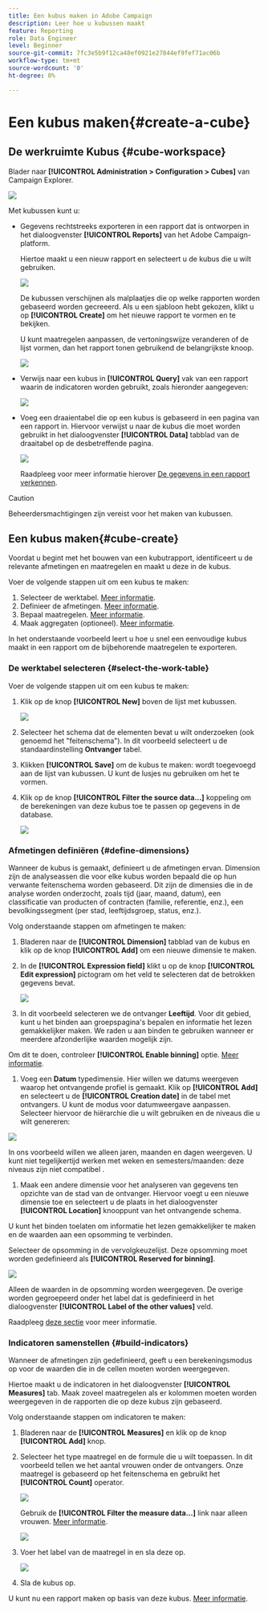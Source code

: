 ```yaml
---
title: Een kubus maken in Adobe Campaign
description: Leer hoe u kubussen maakt
feature: Reporting
role: Data Engineer
level: Beginner
source-git-commit: 7fc3e5b9f12ca48ef0921e27844ef9fef71ac06b
workflow-type: tm+mt
source-wordcount: '0'
ht-degree: 0%

---
```



# Een kubus maken{#create-a-cube}

## De werkruimte Kubus {#cube-workspace}

Blader naar **[!UICONTROL Administration > Configuration > Cubes]** van Campaign Explorer.

![](assets/cube-node.png)

Met kubussen kunt u:

* Gegevens rechtstreeks exporteren in een rapport dat is ontworpen in het dialoogvenster **[!UICONTROL Reports]** van het Adobe Campaign-platform.

   Hiertoe maakt u een nieuw rapport en selecteert u de kubus die u wilt gebruiken.

   ![](assets/create-new-cube.png)

   De kubussen verschijnen als malplaatjes die op welke rapporten worden gebaseerd worden gecreeerd. Als u een sjabloon hebt gekozen, klikt u op **[!UICONTROL Create]** om het nieuwe rapport te vormen en te bekijken.

   U kunt maatregelen aanpassen, de vertoningswijze veranderen of de lijst vormen, dan het rapport tonen gebruikend de belangrijkste knoop.

   ![](assets/display-cube-table.png)

* Verwijs naar een kubus in **[!UICONTROL Query]** vak van een rapport waarin de indicatoren worden gebruikt, zoals hieronder aangegeven:

   ![](assets/cube-report-query.png)

* Voeg een draaientabel die op een kubus is gebaseerd in een pagina van een rapport in. Hiervoor verwijst u naar de kubus die moet worden gebruikt in het dialoogvenster **[!UICONTROL Data]** tabblad van de draaitabel op de desbetreffende pagina.

   ![](assets/cube-in-a-report.png)

   Raadpleeg voor meer informatie hierover [De gegevens in een rapport verkennen](cube-tables.md#explore-the-data-in-a-report).


>[!CAUTION]
>
>Beheerdersmachtigingen zijn vereist voor het maken van kubussen.

## Een kubus maken{#cube-create}

Voordat u begint met het bouwen van een kubutrapport, identificeert u de relevante afmetingen en maatregelen en maakt u deze in de kubus.

Voer de volgende stappen uit om een kubus te maken:

1. Selecteer de werktabel. [Meer informatie](#select-the-work-table).
1. Definieer de afmetingen. [Meer informatie](#define-dimensions).
1. Bepaal maatregelen. [Meer informatie](#build-indicators).
1. Maak aggregaten (optioneel). [Meer informatie](customize-cubes.md#calculate-and-use-aggregates).

In het onderstaande voorbeeld leert u hoe u snel een eenvoudige kubus maakt in een rapport om de bijbehorende maatregelen te exporteren.

### De werktabel selecteren {#select-the-work-table}

Voer de volgende stappen uit om een kubus te maken:

1. Klik op de knop **[!UICONTROL New]** boven de lijst met kubussen.

   ![](assets/create-a-cube.png)

1. Selecteer het schema dat de elementen bevat u wilt onderzoeken (ook genoemd het &quot;feitenschema&quot;). In dit voorbeeld selecteert u de standaardinstelling **Ontvanger** tabel.
1. Klikken **[!UICONTROL Save]** om de kubus te maken: wordt toegevoegd aan de lijst van kubussen. U kunt de lusjes nu gebruiken om het te vormen.

1. Klik op de knop **[!UICONTROL Filter the source data...]** koppeling om de berekeningen van deze kubus toe te passen op gegevens in de database.

   ![](assets/cube-filter-source.png)

### Afmetingen definiëren {#define-dimensions}

Wanneer de kubus is gemaakt, definieert u de afmetingen ervan. Dimension zijn de analyseassen die voor elke kubus worden bepaald die op hun verwante feitenschema worden gebaseerd. Dit zijn de dimensies die in de analyse worden onderzocht, zoals tijd (jaar, maand, datum), een classificatie van producten of contracten (familie, referentie, enz.), een bevolkingssegment (per stad, leeftijdsgroep, status, enz.).

Volg onderstaande stappen om afmetingen te maken:

1. Bladeren naar de **[!UICONTROL Dimension]** tabblad van de kubus en klik op de knop **[!UICONTROL Add]** om een nieuwe dimensie te maken.
1. In de **[!UICONTROL Expression field]** klikt u op de knop **[!UICONTROL Edit expression]** pictogram om het veld te selecteren dat de betrokken gegevens bevat.

   ![](assets/cube-add-dimension.png)

1. In dit voorbeeld selecteren we de ontvanger **Leeftijd**. Voor dit gebied, kunt u het binden aan groepspagina&#39;s bepalen en informatie het lezen gemakkelijker maken. We raden u aan binden te gebruiken wanneer er meerdere afzonderlijke waarden mogelijk zijn.

Om dit te doen, controleer **[!UICONTROL Enable binning]** optie. [Meer informatie](customize-cubes.md#data-binning).

1. Voeg een **Datum** typedimensie. Hier willen we datums weergeven waarop het ontvangende profiel is gemaakt. Klik op **[!UICONTROL Add]** en selecteert u de **[!UICONTROL Creation date]** in de tabel met ontvangers.
U kunt de modus voor datumweergave aanpassen. Selecteer hiervoor de hiërarchie die u wilt gebruiken en de niveaus die u wilt genereren:

![](assets/cube-date-dimension.png)

In ons voorbeeld willen we alleen jaren, maanden en dagen weergeven. U kunt niet tegelijkertijd werken met weken en semesters/maanden: deze niveaus zijn niet compatibel .

1. Maak een andere dimensie voor het analyseren van gegevens ten opzichte van de stad van de ontvanger. Hiervoor voegt u een nieuwe dimensie toe en selecteert u de plaats in het dialoogvenster **[!UICONTROL Location]** knooppunt van het ontvangende schema.

U kunt het binden toelaten om informatie het lezen gemakkelijker te maken en de waarden aan een opsomming te verbinden.

Selecteer de opsomming in de vervolgkeuzelijst. Deze opsomming moet worden gedefinieerd als **[!UICONTROL Reserved for binning]**.

![](assets/cube-dimension-with-enum.png)

Alleen de waarden in de opsomming worden weergegeven. De overige worden gegroepeerd onder het label dat is gedefinieerd in het dialoogvenster **[!UICONTROL Label of the other values]** veld.

Raadpleeg [deze sectie](customize-cubes.md#dynamically-manage-bins) voor meer informatie.

### Indicatoren samenstellen {#build-indicators}

Wanneer de afmetingen zijn gedefinieerd, geeft u een berekeningsmodus op voor de waarden die in de cellen moeten worden weergegeven.

Hiertoe maakt u de indicatoren in het dialoogvenster **[!UICONTROL Measures]** tab. Maak zoveel maatregelen als er kolommen moeten worden weergegeven in de rapporten die op deze kubus zijn gebaseerd.

Volg onderstaande stappen om indicatoren te maken:

1. Bladeren naar de **[!UICONTROL Measures]** en klik op de knop **[!UICONTROL Add]** knop.
1. Selecteer het type maatregel en de formule die u wilt toepassen. In dit voorbeeld tellen we het aantal vrouwen onder de ontvangers. Onze maatregel is gebaseerd op het feitenschema en gebruikt het **[!UICONTROL Count]** operator.

   ![](assets/cube-new-measure.png)

   Gebruik de **[!UICONTROL Filter the measure data...]** link naar alleen vrouwen. [Meer informatie](customize-cubes.md#define-measures).

   ![](assets/cube-filter-measure-data.png)

1. Voer het label van de maatregel in en sla deze op.

   ![](assets/cube-save-measure.png)

1. Sla de kubus op.


U kunt nu een rapport maken op basis van deze kubus. [Meer informatie](cube-tables.md).